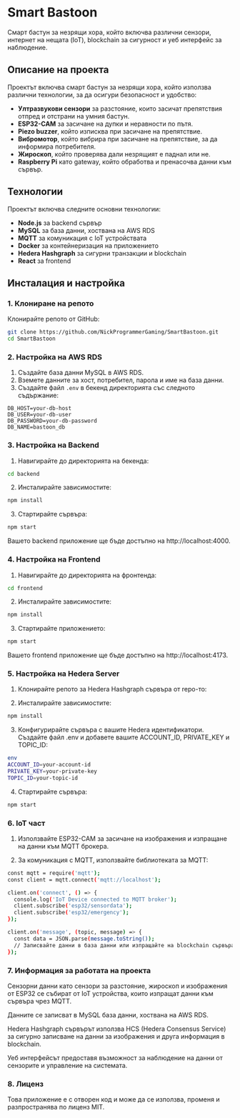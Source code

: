 # Smart Bastoon

Смарт бастун за незрящи хора, който включва различни сензори, интернет на нещата (IoT), blockchain за сигурност и уеб интерфейс за наблюдение.

## Описание на проекта

Проектът включва смарт бастун за незрящи хора, който използва различни технологии, за да осигури безопасност и удобство:

- **Ултразвукови сензори** за разстояние, които засичат препятствия отпред и отстрани на умния бастун.
- **ESP32-CAM** за засичане на дупки и неравности по пътя.
- **Piezo buzzer**, който изписква при засичане на препятствие.
- **Вибромотор**, който вибрира при засичане на препятствие, за да информира потребителя.
- **Жироскоп**, който проверява дали незрящият е паднал или не.
- **Raspberry Pi** като gateway, който обработва и пренасочва данни към сървър.

## Технологии

Проектът включва следните основни технологии:

- **Node.js** за backend сървър
- **MySQL** за база данни, хоствана на AWS RDS
- **MQTT** за комуникация с IoT устройствата
- **Docker** за контейнеризация на приложението
- **Hedera Hashgraph** за сигурни транзакции и blockchain
- **React** за frontend

## Инсталация и настройка

### 1. Клониране на репото

Клонирайте репото от GitHub:

```bash
git clone https://github.com/NickProgrammerGaming/SmartBastoon.git
cd SmartBastoon
```

### 2. Настройка на AWS RDS

1. Създайте база данни MySQL в AWS RDS.
2. Вземете данните за хост, потребител, парола и име на база данни.
3. Създайте файл `.env` в бекенд директорията със следното съдържание:

```env
DB_HOST=your-db-host
DB_USER=your-db-user
DB_PASSWORD=your-db-password
DB_NAME=bastoon_db
```

### 3. Настройка на Backend

1. Навигирайте до директорията на бекенда:

```bash
cd backend
```

2. Инсталирайте зависимостите:

```bash
npm install
```

3. Стартирайте сървъра:

```bash
npm start
```

Вашето backend приложение ще бъде достъпно на http://localhost:4000.

### 4. Настройка на Frontend

1. Навигирайте до директорията на фронтенда:

```bash
cd frontend
```

2. Инсталирайте зависимостите:

```bash
npm install
```

3. Стартирайте приложението:

```bash
npm start
```

Вашето frontend приложение ще бъде достъпно на http://localhost:4173.

### 5. Настройка на Hedera Server

1. Клонирайте репото за Hedera Hashgraph сървъра от repo-то:

2. Инсталирайте зависимостите:

```bash
npm install
```

3. Конфигурирайте сървъра с вашите Hedera идентификатори. Създайте файл .env и добавете вашите ACCOUNT_ID, PRIVATE_KEY и TOPIC_ID:

```bash
env
ACCOUNT_ID=your-account-id
PRIVATE_KEY=your-private-key
TOPIC_ID=your-topic-id
```

4. Стартирайте сървъра:

```bash
npm start
```

### 6. IoT част
1. Използвайте ESP32-CAM за засичане на изображения и изпращане на данни към MQTT брокера.

2. За комуникация с MQTT, използвайте библиотеката за MQTT:

```bash
const mqtt = require('mqtt');
const client = mqtt.connect('mqtt://localhost');

client.on('connect', () => {
  console.log('IoT Device connected to MQTT broker');
  client.subscribe('esp32/sensordata');
  client.subscribe('esp32/emergency');
});

client.on('message', (topic, message) => {
  const data = JSON.parse(message.toString());
  // Записвайте данни в база данни или изпращайте на blockchain сървъра
});
```
### 7. Информация за работата на проекта
Сензорни данни като сензори за разстояние, жироскоп и изображения от ESP32 се събират от IoT устройства, които изпращат данни към сървъра чрез MQTT.

Данните се записват в MySQL база данни, хоствана на AWS RDS.

Hedera Hashgraph сървърът използва HCS (Hedera Consensus Service) за сигурно записване на данни за изображения и друга информация в blockchain.

Уеб интерфейсът предоставя възможност за наблюдение на данни от сензорите и управление на системата.

### 8. Лиценз
Това приложение е с отворен код и може да се използва, променя и разпространява по лиценз MIT.

